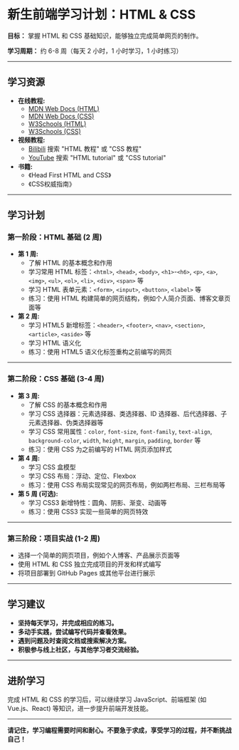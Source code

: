 # 新生前端学习计划：HTML & CSS

**目标：** 掌握 HTML 和 CSS 基础知识，能够独立完成简单网页的制作。

**学习周期：** 约 6-8 周（每天 2 小时，1 小时学习，1 小时练习）

---

## 学习资源

- **在线教程:**
  - [MDN Web Docs (HTML)](https://developer.mozilla.org/zh-CN/docs/Web/HTML)
  - [MDN Web Docs (CSS)](https://developer.mozilla.org/zh-CN/docs/Web/CSS)
  - [W3Schools (HTML)](https://www.w3schools.com/html/)
  - [W3Schools (CSS)](https://www.w3schools.com/css/)
- **视频教程:**
  - [Bilibili](https://www.bilibili.com/) 搜索 "HTML 教程" 或 "CSS 教程"
  - [YouTube](https://www.youtube.com/) 搜索 "HTML tutorial" 或 "CSS tutorial"
- **书籍:**
  - 《Head First HTML and CSS》
  - 《CSS权威指南》

---

## 学习计划

### 第一阶段：HTML 基础 (2 周)

- **第 1 周:**
  - 了解 HTML 的基本概念和作用
  - 学习常用 HTML 标签：`<html>`, `<head>`, `<body>`, `<h1>`-`<h6>`, `<p>`, `<a>`, `<img>`, `<ul>`, `<ol>`, `<li>`, `<div>`, `<span>` 等
  - 学习 HTML 表单元素：`<form>`, `<input>`, `<button>`, `<label>` 等
  - 练习：使用 HTML 构建简单的网页结构，例如个人简介页面、博客文章页面等
- **第 2 周:**
  - 学习 HTML5 新增标签：`<header>`, `<footer>`, `<nav>`, `<section>`, `<article>`, `<aside>` 等
  - 学习 HTML 语义化
  - 练习：使用 HTML5 语义化标签重构之前编写的网页

---

### 第二阶段：CSS 基础 (3-4 周)

- **第 3 周:**
  - 了解 CSS 的基本概念和作用
  - 学习 CSS 选择器：元素选择器、类选择器、ID 选择器、后代选择器、子元素选择器、伪类选择器等
  - 学习 CSS 常用属性：`color`, `font-size`, `font-family`, `text-align`, `background-color`, `width`, `height`, `margin`, `padding`, `border` 等
  - 练习：使用 CSS 为之前编写的 HTML 网页添加样式
- **第 4 周:**
  - 学习 CSS 盒模型
  - 学习 CSS 布局：浮动、定位、Flexbox
  - 练习：使用 CSS 布局实现常见的网页布局，例如两栏布局、三栏布局等
- **第 5 周 (可选):**
  - 学习 CSS3 新增特性：圆角、阴影、渐变、动画等
  - 练习：使用 CSS3 实现一些简单的网页特效

---

### 第三阶段：项目实战 (1-2 周)

- 选择一个简单的网页项目，例如个人博客、产品展示页面等
- 使用 HTML 和 CSS 独立完成项目的开发和样式编写
- 将项目部署到 GitHub Pages 或其他平台进行展示

---

## 学习建议

- **坚持每天学习，并完成相应的练习。**
- **多动手实践，尝试编写代码并查看效果。**
- **遇到问题及时查阅文档或搜索解决方案。**
- **积极参与线上社区，与其他学习者交流经验。**

---

## 进阶学习

完成 HTML 和 CSS 的学习后，可以继续学习 JavaScript、前端框架 (如 Vue.js、React) 等知识，进一步提升前端开发技能。

---

**请记住，学习编程需要时间和耐心。不要急于求成，享受学习的过程，并不断挑战自己！**